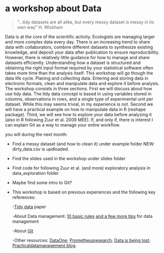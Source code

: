 a workshop about Data
========================================================

>"...tidy datasets are all alike, but every messy dataset is messy in its own way" H. Wickham

Data is at the core of the scientific activity. Ecologists are managing larger and more complex data every day. There is an increasing trend to share data with collaborators, combine different datasets to synthesize existing knowledge, and deposit your data after publication to ensure reproducibility. However, there is relatively little  guidance for how to manage and share datasets efficiently. Understanding how a dataset is structured and obtaining the right input format required by your statistical software often takes more time than the analysis itself. This workshop will go though the data life cycle. Planing and collecting data. Entering and storing data in electronic formats, clean and manipulate data and explore it before analysis. The workshop consists in three sections. First we will discuss about how use tidy data. The tidy data concept is based in using variables stored in columns, observations in rows, and a single type of experimental unit per dataset. While this may seems trivial, in my experience is not. Second we will have a practical example on how to manipulate data in R (reshape package). Third, we will see how to explore your data before analyzing it (also in R following Zuur et al. 2009 MEE). If, and only if, there is interest I can explain Git as a way to manage your entire workflow. 

you will during the next month:
* Find a messy dataset (and how to clean it) under example folder
NEW: dirty_data.csv is updloaded. 

* Find the slides used in the workshop under slides folder

* Find code for following Zuur et al. (and more) exploratory analysis in data_exploration folder

* Maybe find some intro to Git?

* This workshop is based on previous experiences and the following key references:

    -[Tidy data](http://vita.had.co.nz/papers/tidy-data.pdf) paper

    -About Data management:
[10 basic rules](http://library.queensu.ca/ojs/index.php/IEE/article/view/4608) 
[and a few more tips](http://www.esajournals.org/doi/abs/10.1890/0012-9623-90.2.205)
for data management

    -About [Git](http://www.scfbm.org/content/8/1/7)

    -Other resources: 
[DataOne](http://www.dataone.org/best-practices);
[Prometheusresearch](http://www.prometheusresearch.com/good-data-management-practices-for-data-analysis-tidy-data-part-2);
[Data is being lost](http://www.cell.com/current-biology/abstract/S0960-9822%2813%2901400-0);
[Practicaldatamanagement blog](http://practicaldatamanagement.wordpress.com).
